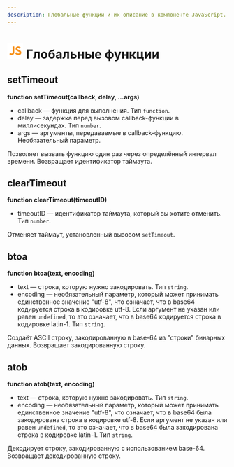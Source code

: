 ```yaml
---
description: Глобальные функции и их описание в компоненте JavaScript. Loginom.
---
```


# ![](../../../images/icons/components/javascript_default.svg) Глобальные функции  

## setTimeout

**function setTimeout(callback, delay, ...args)**

* callback — функция для выполнения. Тип `function`.
* delay — задержка перед вызовом callback-функции в миллисекундах. Тип `number`.
* args — аргументы, передаваемые в callback-функцию. Необязательный параметр.

Позволяет вызвать функцию один раз через определённый интервал времени. Возвращает идентификатор таймаута.

## clearTimeout  

**function clearTimeout(timeoutID)**  

* timeoutID — идентификатор таймаута, который вы хотите отменить. Тип `number`.

Отменяет таймаут, установленный вызовом `setTimeout`.

## btoa

**function btoa(text, encoding)**  

* text — строка, которую нужно закодировать. Тип `string`.
* encoding — необязательный параметр, который может принимать единственное значение "utf-8", что означает, что в base64 кодируется строка в кодировке utf-8. Если аргумент не указан или равен `undefined`, то это означает, что в base64 кодируется строка в кодировке latin-1. Тип `string`.

Создаёт ASCII строку, закодированную в base-64 из "строки" бинарных данных. Возвращает закодированную строку.

## atob

**function atob(text, encoding)**  

* text — строка, которую нужно закодировать. Тип `string`.
* encoding — необязательный параметр, который может принимать единственное значение "utf-8", что означает, что в base64 была закодирована строка в кодировке utf-8. Если аргумент не указан или равен `undefined`, то это означает, что в base64 была закодирована строка в кодировке latin-1. Тип `string`.

Декодирует строку, закодированную с использованием base-64. Возвращает декодированную строку.